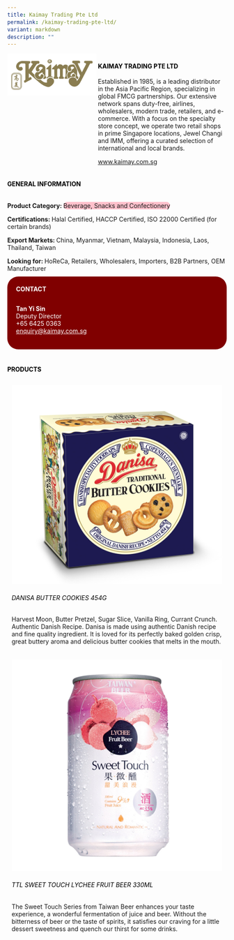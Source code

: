 ```yaml
---
title: Kaimay Trading Pte Ltd
permalink: /kaimay-trading-pte-ltd/
variant: markdown
description: ""
---
```

<div class="flex-paragraph">
	<div style="display: flex; flex-wrap: wrap;" class="flex-container">
		<div style="flex: 1 1 40%; display: block;" class="card sgds">
			<img src="/images/Kaimay%20Trading/kaimay_trading_logo.jpg">
		</div>
		<div style="flex: 1 1 58%; display: block; margin-left: 3px" class="card-sgds">
			<h4 style="text-transform: uppercase; color: black;"><b>Kaimay Trading Pte Ltd</b></h4>
			<p>Established in 1985, is a leading distributor in the Asia Pacific Region, specializing in global FMCG partnerships. Our extensive network spans duty-free, airlines, wholesalers, modern trade, retailers, and e-commerce. With a focus on the specialty store concept, we operate two retail shops in prime Singapore locations, Jewel Changi and IMM, offering a curated selection of international and local brands.</p>
			<p><a target="_blank" href="https://www.kaimay.com.sg">www.kaimay.com.sg</a></p>
		</div>
	</div>
</div>

<h4 style="text-transform: uppercase; color: black;">
	<b>General Information</b>
</h4>
<div style="display: flex; flex-wrap: wrap;" class="flex-container">
	<div style="flex: 1 1 65%; display: block; align-self: stretch" class="card sgds">
		<div class="flex-paragraph">
			<p>
				<b>Product Category: </b>
				<span style="background-color: pink; border-radius: 10px;">Beverage, Snacks and Confectionery</span>
			</p>
			<p>
				<b>Certifications: </b>Halal Certified, HACCP Certified, ISO 22000 Certified (for certain brands)
			</p>
			<p>
				<b>Export Markets: </b>China, Myanmar, Vietnam, Malaysia, Indonesia, Laos, Thailand, Taiwan
			</p>
			<p style="margin-bottom: 10px;">
				<b>Looking for: </b>HoReCa, Retailers, Wholesalers, Importers, B2B Partners, OEM Manufacturer
			</p>
		</div>
	</div>
	<div style="flex: 1 1 35%; padding: 10px; display: block; background-color: maroon; border-radius: 25px; align-self: center;" class="card sgds">
		<h4 style="color: white; margin-top: 10px; margin-left: 10px;">CONTACT</h4>
		<div class="flex-paragraph">
			<p style="padding: 10px; color: white;">
				<b>Tan Yi Sin</b>
				<br>Deputy Director<br>+65 6425 0363<br>
				<a style="color: white;" href="mailto:enquiry@kaimay.com.sg">enquiry@kaimay.com.sg</a>
			</p>
		</div>
	</div>
</div>
<br>
<h4 style="text-transform: uppercase; color: black;">
	<b>Products</b>
</h4>
<div style="display: flex; flex-wrap: wrap;">
	<div style="flex: 1 1 47%; margin: 10px; display: block;" class="card sgds">
		<div style="display: block;" class="flex-image">
			<img src="/images/Kaimay%20Trading/kaimay_trading_product_01.jpg">
		</div>
		<div class="flex-paragraph">
			<h6 style="text-transform: uppercase; color: black;">Danisa Butter Cookies 454g</h6>
			<p>Harvest Moon, Butter Pretzel, Sugar Slice, Vanilla Ring, Currant Crunch. Authentic Danish Recipe. Danisa is made using authentic Danish recipe and fine quality ingredient. It is loved for its perfectly baked golden crisp, great buttery aroma and delicious butter cookies that melts in the mouth.</p>
		</div>
	</div>
	<div style="flex: 1 1 47%; margin: 10px; display: block;" class="card sgds">
		<div style="display: block;" class="flex-image">
			<img src="/images/Kaimay%20Trading/kaimay_trading_product_02.jpg">
		</div>
		<div class="flex-paragraph">
			<h6 style="text-transform: uppercase; color: black;">TTL Sweet Touch Lychee Fruit Beer 330ml</h6>
			<p>The Sweet Touch Series from Taiwan Beer enhances your taste experience, a wonderful fermentation of juice and beer. Without the bitterness of beer or the taste of spirits, it satisfies our craving for a little dessert sweetness and quench our thirst for some drinks.</p>
		</div>
	</div>
</div>